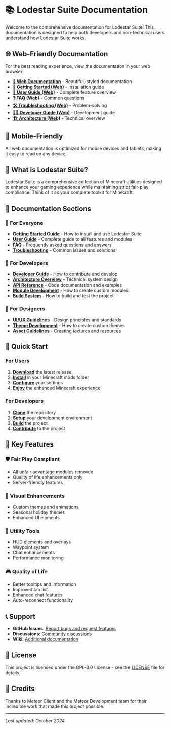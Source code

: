 # 📚 Lodestar Suite Documentation

Welcome to the comprehensive documentation for Lodestar Suite! This documentation is designed to help both developers and non-technical users understand how Lodestar Suite works.

## 🌐 Web-Friendly Documentation

For the best reading experience, view the documentation in your web browser:
- **[📖 Web Documentation](index.html)** - Beautiful, styled documentation
- **[🚀 Getting Started (Web)](getting-started.html)** - Installation guide
- **[📖 User Guide (Web)](user-guide.html)** - Complete feature overview
- **[❓ FAQ (Web)](faq.html)** - Common questions
- **[🛠️ Troubleshooting (Web)](troubleshooting.html)** - Problem-solving
- **[👨‍💻 Developer Guide (Web)](developer-guide.html)** - Development guide
- **[🏗️ Architecture (Web)](architecture.html)** - Technical overview

## 📱 Mobile-Friendly

All web documentation is optimized for mobile devices and tablets, making it easy to read on any device.

## 🎯 What is Lodestar Suite?

Lodestar Suite is a comprehensive collection of Minecraft utilities designed to enhance your gaming experience while maintaining strict fair-play compliance. Think of it as your complete toolkit for Minecraft.

## 📖 Documentation Sections

### 👥 For Everyone
- **[Getting Started Guide](getting-started.md)** - How to install and use Lodestar Suite
- **[User Guide](user-guide.md)** - Complete guide to all features and modules
- **[FAQ](faq.md)** - Frequently asked questions and answers
- **[Troubleshooting](troubleshooting.md)** - Common issues and solutions

### 🔧 For Developers
- **[Developer Guide](developer-guide.md)** - How to contribute and develop
- **[Architecture Overview](architecture.md)** - Technical system design
- **[API Reference](api-reference.md)** - Code documentation and examples
- **[Module Development](module-development.md)** - How to create custom modules
- **[Build System](build-system.md)** - How to build and test the project

### 🎨 For Designers
- **[UI/UX Guidelines](ui-guidelines.md)** - Design principles and standards
- **[Theme Development](theme-development.md)** - How to create custom themes
- **[Asset Guidelines](asset-guidelines.md)** - Creating textures and resources

## 🚀 Quick Start

### For Users
1. **[Download](getting-started.md#installation)** the latest release
2. **[Install](getting-started.md#installation)** in your Minecraft mods folder
3. **[Configure](user-guide.md#configuration)** your settings
4. **[Enjoy](user-guide.md#features)** the enhanced Minecraft experience!

### For Developers
1. **[Clone](developer-guide.md#setup)** the repository
2. **[Setup](developer-guide.md#setup)** your development environment
3. **[Build](build-system.md)** the project
4. **[Contribute](developer-guide.md#contributing)** to the project

## 🎯 Key Features

### 🛡️ Fair Play Compliant
- All unfair advantage modules removed
- Quality of life enhancements only
- Server-friendly features

### 🎨 Visual Enhancements
- Custom themes and animations
- Seasonal holiday themes
- Enhanced UI elements

### 🔧 Utility Tools
- HUD elements and overlays
- Waypoint system
- Chat enhancements
- Performance monitoring

### 🎮 Quality of Life
- Better tooltips and information
- Improved tab list
- Enhanced chat features
- Auto-reconnect functionality

## 📞 Support

- **GitHub Issues**: [Report bugs and request features](https://github.com/userthreads/lodestar-suite/issues)
- **Discussions**: [Community discussions](https://github.com/userthreads/lodestar-suite/discussions)
- **Wiki**: [Additional documentation](https://github.com/userthreads/lodestar-suite/wiki)

## 📄 License

This project is licensed under the GPL-3.0 License - see the [LICENSE](../LICENSE) file for details.

## 🙏 Credits

Thanks to Meteor Client and the Meteor Development team for their incredible work that made this project possible.

---

*Last updated: October 2024*
